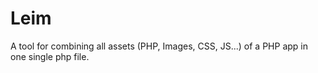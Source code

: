 # Leim
A tool for combining all assets (PHP, Images, CSS, JS...) of a PHP app in one single php file.
